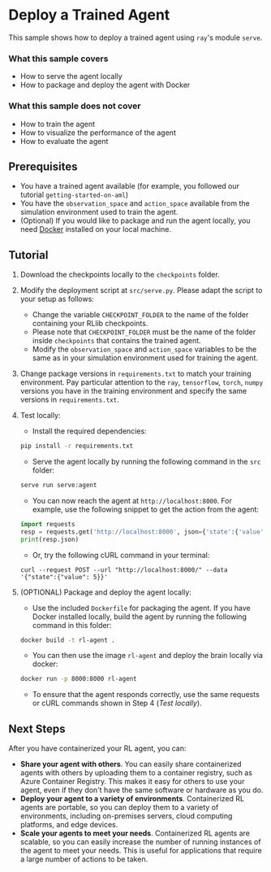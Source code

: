 # Deploy a Trained Agent

This sample shows how to deploy a trained agent using ``ray``'s module
``serve``.

### What this sample covers

- How to serve the agent locally
- How to package and deploy the agent with Docker

### What this sample does not cover

- How to train the agent
- How to visualize the performance of the agent
- How to evaluate the agent

## Prerequisites

- You have a trained agent available (for example, you followed our tutorial
    ``getting-started-on-aml``)
- You have the `observation_space` and `action_space` available from the simulation environment used to train the agent.
- (Optional) If you would like to package and run the agent locally, you need [Docker](https://docs.docker.com/get-docker/) installed on your local machine.

## Tutorial

1. Download the checkpoints locally to the ``checkpoints`` folder.

2. Modify the deployment script at ``src/serve.py``. Please adapt the script to your setup as follows:
    - Change the variable ``CHECKPOINT_FOLDER`` to the name of the folder containing your RLlib checkpoints.
    - Please note that ``CHECKPOINT_FOLDER`` must be the name of the folder inside ``checkpoints`` that contains the trained agent.
    - Modify the `observation_space` and `action_space` variables to be the same as in your simulation environment used for training the agent.

3. Change package versions in `requirements.txt` to match your training
   environment. Pay particular attention to the ``ray``, ``tensorflow``,
   ``torch``, ``numpy`` versions you have in the training environment and
   specify the same versions in ``requirements.txt``.

4. Test locally:
    - Install the required dependencies:

    ```bash
    pip install -r requirements.txt
    ```

    - Serve the agent locally by running the following command in the
  ``src`` folder:

    ```bash
    serve run serve:agent
    ```

    - You can now reach the agent at ``http://localhost:8000``. For example, use the
    following snippet to get the action from the agent:

    ```python
    import requests
    resp = requests.get('http://localhost:8000', json={'state':{'value': 5}})
    print(resp.json)
    ```

    - Or, try the following cURL command in your terminal:

    ```
    curl --request POST --url "http://localhost:8000/" --data '{"state":{"value": 5}}'
    ```

5. (OPTIONAL) Package and deploy the agent locally:
    - Use the included ``Dockerfile`` for packaging the agent. If you have Docker installed locally, build the agent by running the following command in this folder:

    ```bash
    docker build -t rl-agent .
    ```

    - You can then use the image ``rl-agent`` and deploy the brain locally via docker:

    ```bash
    docker run -p 8000:8000 rl-agent
    ```

    - To ensure that the agent responds correctly, use the same requests or cURL commands shown in Step 4 (*Test locally*).

## Next Steps
After you have containerized your RL agent, you can:

- __Share your agent with others__. You can easily share containerized agents with others by uploading them to a container registry, such as Azure Container Registry. This makes it easy for others to use your agent, even if they don't have the same software or hardware as you do.
- __Deploy your agent to a variety of environments__. Containerized RL agents are portable, so you can deploy them to a variety of environments, including on-premises servers, cloud computing platforms, and edge devices.
- __Scale your agents to meet your needs__. Containerized RL agents are scalable, so you can easily increase the number of running instances of the agent to meet your needs. This is useful for applications that require a large number of actions to be taken.
